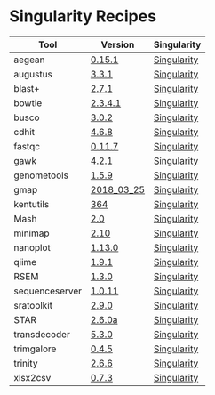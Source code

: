 # Singularity Recipes

| Tool           | Version                                                                                                              | Singularity                                                     |
| -------------- | -------------------------------------------------------------------------------------------------------------------- | --------------------------------------------------------------- |
| aegean         | [0.15.1](https://github.com/standage/AEGeAn/archive/v0.15.0.tar.gz)                                                  | [Singularity](aegean/aegean_0.15.0/Singularity)                 |
| augustus       | [3.3.1](http://bioinf.uni-greifswald.de/augustus/binaries/augustus-3.3.1.tar.gz)                                     | [Singularity](augustus/augustus_3.3.1/Singularity)              |
| blast+         | [2.7.1](ftp://ftp.ncbi.nlm.nih.gov/blast/executables/blast+/2.7.1/ncbi-blast-2.7.1+-x64-linux.tar.gz)                | [Singularity](blast+/blast+_2.7.1/Singularity)                  |
| bowtie         | [2.3.4.1](https://datapacket.dl.sourceforge.net/project/bowtie-bio/bowtie2/2.3.4.1/bowtie2-2.3.4.1-linux-x86_64.zip) | [Singularity](bowtie/bowtie_2.3.4.1/Singularity)                |
| busco          | [3.0.2](https://gitlab.com/ezlab/busco.git)                                                                          | [Singularity](busco/busco_3.0.2/Singularity)                    |
| cdhit          | [4.6.8](https://github.com/weizhongli/cdhit/releases/download/V4.6.8/cd-hit-v4.6.8-2017-1208-source.tar.gz)          | [Singularity](cdhit/cdhit_4.6.8/Singularity)                    |
| fastqc         | [0.11.7](http://www.bioinformatics.babraham.ac.uk/projects/fastqc/fastqc_v0.11.7.zip)                                | [Singularity](fastqc/fastqc_0.11.7/Singularity)                 |
| gawk           | [4.2.1](http://ftp.gnu.org/gnu/gawk/gawk-4.2.1.tar.xz)                                                               | [Singularity](gawk/gawk_4.2.1/Singularity)                      |
| genometools    | [1.5.9](http://genometools.org/pub/genometools-1.5.9.tar.gz)                                                         | [Singularity](genometools/genometools_1.5.9/Singularity)        |
| gmap           | [2018_03_25](http://research-pub.gene.com/gmap/src/gmap-gsnap-2018-03-25.tar.gz)                                     | [Singularity](gmap/gmap_2018_03_25/Singularity)                 |
| kentutils      | [364](https://github.com/ucscGenomeBrowser/kent/archive/v364_base.tar.gz)                                            | [Singularity](kentutils/kentutils_364/Singularity)              |
| Mash           | [2.0](https://github.com/marbl/Mash/releases/download/v2.0/mash-Linux64-v2.0.tar)                                    | [Singularity](mash/mash_2.0/singularity)                        | 
| minimap        | [2.10](https://github.com/lh3/minimap2/releases/download/v2.10/minimap2-2.10_x64-linux.tar.bz2)                      | [Singularity](minimap/minimap_2.10/Singularity)                 |
| nanoplot       | [1.13.0](https://pypi.org/project/NanoPlot/)                                                                         | [Singularity](nanoplot/nanoplot_1.13.0/Singularity)             |
| qiime          | [1.9.1](http://qiime.org/install/alternative.html)                                                                   | [Singularity](qiime/qiime_1.9.1/Singularity)                    |
| RSEM           | [1.3.0](https://github.com/deweylab/RSEM/archive/v1.3.0.tar.gz)                                                      | [Singularity](RSEM/RSEM_1.3.0/Singularity)                      |
| sequenceserver | [1.0.11](https://github.com/wurmlab/sequenceserver/archive/1.0.11.tar.gz)                                            | [Singularity](sequenceserver/sequenceserver_1.0.11/Singularity) |
| sratoolkit     | [2.9.0](https://ftp-trace.ncbi.nlm.nih.gov/sra/sdk/2.9.0/sratoolkit.2.9.0-ubuntu64.tar.gz)                           | [Singularity](sratoolkit/sratoolkit_2.9.0/Singularity)          |
| STAR           | [2.6.0a](https://github.com/alexdobin/STAR/archive/2.6.0a.tar.gz)                                                    | [Singularity](STAR/STAR_2.6.0a/Singularity)                     |
| transdecoder   | [5.3.0](https://github.com/TransDecoder/TransDecoder/archive/TransDecoder-v5.3.0.tar.gz)                             | [Singularity](transdecoder/transdecoder_5.3.0/Singularity)      |
| trimgalore     | [0.4.5](https://github.com/FelixKrueger/TrimGalore/archive/0.4.5.zip)                                                | [Singularity](trimgalore/trimgalore_0.4.5/Singularity)          |
| trinity        | [2.6.6](https://github.com/trinityrnaseq/trinityrnaseq/archive/Trinity-v2.6.6.tar.gz)                                | [Singularity](trinity/trinity_2.6.6/Singularity)                |
| xlsx2csv       | [0.7.3](https://github.com/dilshod/xlsx2csv/archive/0.7.3.tar.gz)                                                    | [Singularity](xlsx2csv/xlsx2csv_0.7.3/Singularity)              |
 
